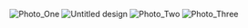 ![Photo_One](https://github.com/0breezy0/helicrash/assets/130107483/68b5a2b8-317d-4594-bf93-6c9679c3c4f2)
![Untitled design](https://github.com/0breezy0/helicrash/assets/130107483/0949e27d-26e7-4213-ad8f-853ded474522)
![Photo_Two](https://github.com/0breezy0/helicrash/assets/130107483/c0a795b2-1642-4ae1-a2f7-1c462082bbc3)
![Photo_Three](https://github.com/0breezy0/helicrash/assets/130107483/b131e1db-5965-4e91-a8e8-ac5237cf46b0)
